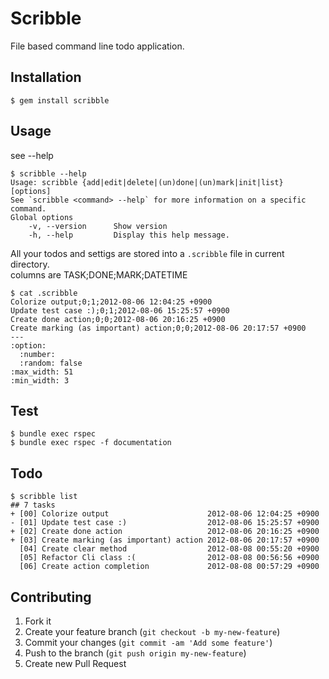 # Scribble

File based command line todo application.

## Installation

```
$ gem install scribble
```

## Usage

see --help

```
$ scribble --help
Usage: scribble {add|edit|delete|(un)done|(un)mark|init|list} [options]
See `scribble <command> --help` for more information on a specific command.
Global options
    -v, --version      Show version
    -h, --help         Display this help message.
```

All your todos and settigs are stored into a `.scribble` file in current directory.  
columns are TASK;DONE;MARK;DATETIME

```
$ cat .scribble
Colorize output;0;1;2012-08-06 12:04:25 +0900
Update test case :);0;1;2012-08-06 15:25:57 +0900
Create done action;0;0;2012-08-06 20:16:25 +0900
Create marking (as important) action;0;0;2012-08-06 20:17:57 +0900
---
:option:
  :number: 
  :random: false
:max_width: 51
:min_width: 3
```

## Test

```
$ bundle exec rspec
$ bundle exec rspec -f documentation  
```

## Todo

```
$ scribble list
## 7 tasks
+ [00] Colorize output                      2012-08-06 12:04:25 +0900
- [01] Update test case :)                  2012-08-06 15:25:57 +0900
+ [02] Create done action                   2012-08-06 20:16:25 +0900
+ [03] Create marking (as important) action 2012-08-06 20:17:57 +0900
  [04] Create clear method                  2012-08-08 00:55:20 +0900
  [05] Refactor Cli class :(                2012-08-08 00:56:56 +0900
  [06] Create action completion             2012-08-08 00:57:29 +0900
```

## Contributing

1. Fork it
2. Create your feature branch (`git checkout -b my-new-feature`)
3. Commit your changes (`git commit -am 'Add some feature'`)
4. Push to the branch (`git push origin my-new-feature`)
5. Create new Pull Request
